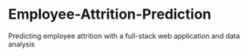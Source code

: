 # Employee-Attrition-Prediction
Predicting employee attrition with a full-stack web application and data analysis
